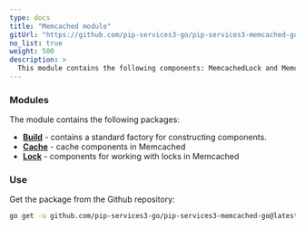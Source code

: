 ```yaml
---
type: docs
title: "Memcached module"
gitUrl: "https://github.com/pip-services3-go/pip-services3-memcached-go"
no_list: true
weight: 500
description: > 
  This module contains the following components: MemcachedLock and MemcachedCache for working with locks and cache on the Memcached server.
---
```


### Modules

The module contains the following packages:

- [**Build**](build) - contains a standard factory for constructing components.
- [**Cache**](cache) - cache components in Memcached
- [**Lock**](lock) - components for working with locks in Memcached

### Use

Get the package from the Github repository:
```bash
go get -u github.com/pip-services3-go/pip-services3-memcached-go@latest
```
